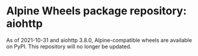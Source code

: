 # Alpine Wheels package repository: aiohttp

As of 2021-10-31 and aiohttp 3.8.0, Alpine-compatible wheels are available on PyPI. This repository will no longer be updated.
